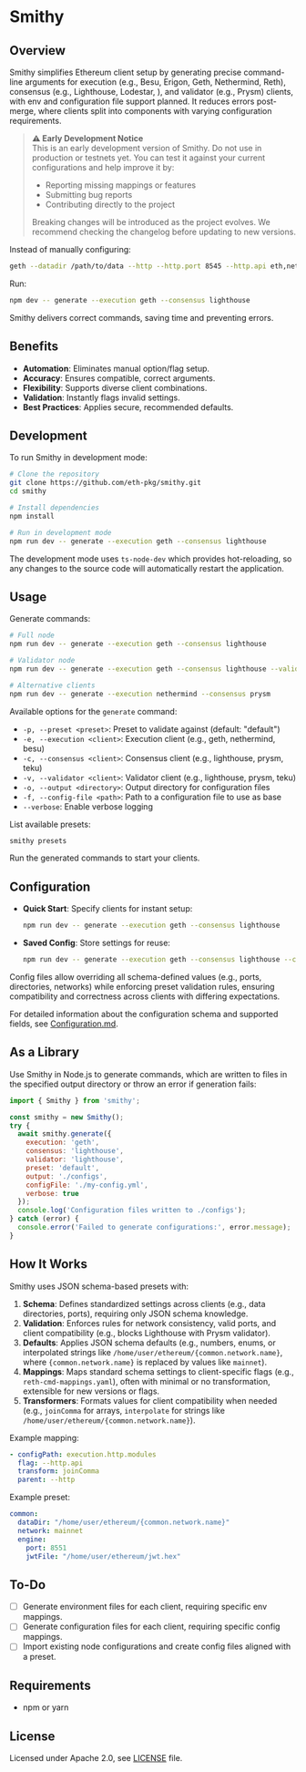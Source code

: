 # Smithy

## Overview

Smithy simplifies Ethereum client setup by generating precise command-line arguments for execution (e.g., Besu, Erigon, Geth, Nethermind, Reth), consensus (e.g., Lighthouse, Lodestar, ), and validator (e.g., Prysm) clients, with env and configuration file support planned. It reduces errors post-merge, where clients split into components with varying configuration requirements.

> **⚠️ Early Development Notice**  
> This is an early development version of Smithy. Do not use in production or testnets yet. You can test it against your current configurations and help improve it by:
> - Reporting missing mappings or features
> - Submitting bug reports
> - Contributing directly to the project
> 
> Breaking changes will be introduced as the project evolves. We recommend checking the changelog before updating to new versions.

Instead of manually configuring:
```bash
geth --datadir /path/to/data --http --http.port 8545 --http.api eth,net,web3 --authrpc.jwtsecret /path/to/jwt.hex --mainnet
```

Run:
```bash
npm dev -- generate --execution geth --consensus lighthouse
```

Smithy delivers correct commands, saving time and preventing errors.

## Benefits

- **Automation**: Eliminates manual option/flag setup.
- **Accuracy**: Ensures compatible, correct arguments.
- **Flexibility**: Supports diverse client combinations.
- **Validation**: Instantly flags invalid settings.
- **Best Practices**: Applies secure, recommended defaults.

<!--
## Installation

```bash
npm install -g smithy
```
-->

## Development

To run Smithy in development mode:

```bash
# Clone the repository
git clone https://github.com/eth-pkg/smithy.git
cd smithy

# Install dependencies
npm install

# Run in development mode
npm run dev -- generate --execution geth --consensus lighthouse
```

The development mode uses `ts-node-dev` which provides hot-reloading, so any changes to the source code will automatically restart the application.

## Usage

Generate commands:
```bash
# Full node
npm run dev -- generate --execution geth --consensus lighthouse

# Validator node
npm run dev -- generate --execution geth --consensus lighthouse --validator lighthouse

# Alternative clients
npm run dev -- generate --execution nethermind --consensus prysm
```

Available options for the `generate` command:
- `-p, --preset <preset>`: Preset to validate against (default: "default")
- `-e, --execution <client>`: Execution client (e.g., geth, nethermind, besu)
- `-c, --consensus <client>`: Consensus client (e.g., lighthouse, prysm, teku)
- `-v, --validator <client>`: Validator client (e.g., lighthouse, prysm, teku)
- `-o, --output <directory>`: Output directory for configuration files
- `-f, --config-file <path>`: Path to a configuration file to use as base
- `--verbose`: Enable verbose logging

List available presets:
```bash
smithy presets
```

Run the generated commands to start your clients.

## Configuration

- **Quick Start**: Specify clients for instant setup:
  ```bash
  npm run dev -- generate --execution geth --consensus lighthouse
  ```

- **Saved Config**: Store settings for reuse:
  ```bash
  npm run dev -- generate --execution geth --consensus lighthouse --config-file my-config.yml
  ```

Config files allow overriding all schema-defined values (e.g., ports, directories, networks) while enforcing preset validation rules, ensuring compatibility and correctness across clients with differing expectations.

For detailed information about the configuration schema and supported fields, see [Configuration.md](Configuration.md).

## As a Library

Use Smithy in Node.js to generate commands, which are written to files in the specified output directory or throw an error if generation fails:
```javascript
import { Smithy } from 'smithy';

const smithy = new Smithy();
try {
  await smithy.generate({
    execution: 'geth',
    consensus: 'lighthouse',
    validator: 'lighthouse',
    preset: 'default',
    output: './configs',
    configFile: './my-config.yml',
    verbose: true
  });
  console.log('Configuration files written to ./configs');
} catch (error) {
  console.error('Failed to generate configurations:', error.message);
}
```

## How It Works

Smithy uses JSON schema-based presets with:
1. **Schema**: Defines standardized settings across clients (e.g., data directories, ports), requiring only JSON schema knowledge.
2. **Validation**: Enforces rules for network consistency, valid ports, and client compatibility (e.g., blocks Lighthouse with Prysm validator).
3. **Defaults**: Applies JSON schema defaults (e.g., numbers, enums, or interpolated strings like `/home/user/ethereum/{common.network.name}`, where `{common.network.name}` is replaced by values like `mainnet`).
4. **Mappings**: Maps standard schema settings to client-specific flags (e.g., `reth-cmd-mappings.yaml`), often with minimal or no transformation, extensible for new versions or flags.
5. **Transformers**: Formats values for client compatibility when needed (e.g., `joinComma` for arrays, `interpolate` for strings like `/home/user/ethereum/{common.network.name}`).

Example mapping:
```yaml
- configPath: execution.http.modules
  flag: --http.api
  transform: joinComma
  parent: --http
```

Example preset:
```yaml
common:
  dataDir: "/home/user/ethereum/{common.network.name}"
  network: mainnet
  engine:
    port: 8551
    jwtFile: "/home/user/ethereum/jwt.hex"
```

## To-Do

- [ ] Generate environment files for each client, requiring specific env mappings.
- [ ] Generate configuration files for each client, requiring specific config mappings.
- [ ] Import existing node configurations and create config files aligned with a preset.

## Requirements

- npm or yarn

## License

Licensed under Apache 2.0, see [LICENSE](License.md) file.
